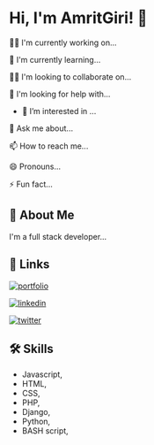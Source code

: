 


# Hi, I'm AmritGiri! 👋

👩‍💻 I'm currently working on...

🧠 I'm currently learning...

👯‍♀️ I'm looking to collaborate on...

🤔 I'm looking for help with...




- 👀 I’m interested in ...

💬 Ask me about...

📫 How to reach me...

😄 Pronouns...

⚡️ Fun fact...

## 🚀 About Me

I'm a full stack developer...

## 🔗 Links

[![portfolio](https://img.shields.io/badge/my_portfolio-000?style=for-the-badge&logo=ko-fi&logoColor=white)](https://amrit-giri.com.np/)

[![linkedin](https://img.shields.io/badge/linkedin-0A66C2?style=for-the-badge&logo=linkedin&logoColor=white)](https://www.linkedin.com/)

[![twitter](https://img.shields.io/badge/twitter-1DA1F2?style=for-the-badge&logo=twitter&logoColor=white)](https://twitter.com/)





## 🛠 Skills

- Javascript, 
- HTML, 
- CSS,
- PHP,
- Django,
- Python,
- BASH script,


<!---![Logo](https://dev-to-uploads.s3.amazonaws.com/uploads/articles/th5xamgrr6se0x5ro4g6.png)
--->

<!---
Amrit-Giri/Amrit-Giri is a ✨ special ✨ repository because its `README.md` (this file) appears on your GitHub profile.
You can click the Preview link to take a look at your changes.
--->
